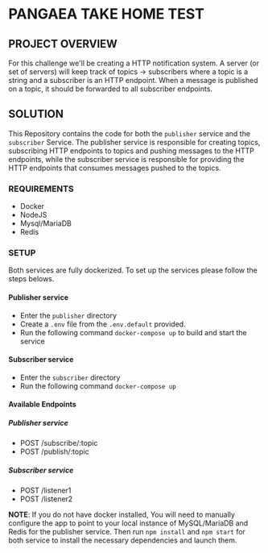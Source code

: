 # PANGAEA TAKE HOME TEST

## PROJECT OVERVIEW

For this challenge we'll be creating a HTTP notification system. A server (or set of servers) will keep track of topics -> subscribers where a topic is a string and a subscriber is an HTTP endpoint. When a message is published on a topic, it should be forwarded to all subscriber endpoints.

## SOLUTION
This Repository contains the code for both the `publisher` service and the `subscriber` Service.
The publisher service is responsible for creating topics, subscribing HTTP endpoints to topics and pushing messages to the HTTP endpoints, while the subscriber service is responsible for providing the HTTP endpoints that consumes messages pushed to the topics.



### REQUIREMENTS
* Docker
* NodeJS
* Mysql/MariaDB
* Redis



### SETUP
Both services are fully dockerized. To set up the services please follow the steps belows.

#### Publisher service

* Enter the `publisher` directory
* Create a `.env` file from the `.env.default` provided.
* Run the following command `docker-compose up` to build and start the service

#### Subscriber service
* Enter the `subscriber` directory 
* Run the following command `docker-compose up`


#### Available Endpoints

##### Publisher service
* POST /subscribe/:topic
* POST /publish/:topic

##### Subscriber service
* POST /listener1
* POST /listener2


<b> NOTE</b>: If you do not have docker installed, You will need to manually configure the app to point to your local instance of MySQL/MariaDB and Redis for the publisher service. Then run `npm install` and `npm start` for both service to install the necessary dependencies and launch them.






